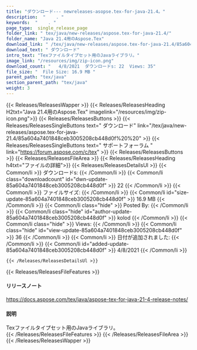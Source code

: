 ```yaml
---
title: "ダウンロード--- newreleases-asopse.tex-for-java-21.4。" 
description:  "    . " 
keywords:  "    . " 
page_type:  single_release_page
folder_link: " tex/java/new-releases/aspose.tex-for-java-21.4/"
folder_name: "Java 21.4用のAspose.Tex"
download_link: " /tex/java/new-releases/aspose.tex-for-java-21.4/85a604a7401848ceb3005208cb448d0f"
download_text: " ダウンロード"
intro_text: "Texファイルタイプセット用のJavaライブラリ。"
image_link: "/resources/img/zip-icon.png"
download_count: "   4/8/2021  ダウンロードs: 22  Views: 35"
file_size: "  File Size: 16.9 MB "
parent_path: "tex/java"
section_parent_path: "tex/java"
weight: 3
---
```


{{< Releases/ReleasesWapper >}}
  {{< Releases/ReleasesHeading H2txt="Java 21.4用のAspose.Tex" imagelink="/resources/img/zip-icon.png">}}
  {{< Releases/ReleasesButtons >}}
    {{< Releases/ReleasesSingleButtons text=" ダウンロード" link="/tex/java/new-releases/aspose.tex-for-java-21.4/85a604a7401848ceb3005208cb448d0f%20%20" >}}
    {{< Releases/ReleasesSingleButtons text=" サポートフォーラム " link="https://forum.aspose.com/c/tex" >}}
  {{< Releases/ReleasesButtons >}}
  {{< Releases/ReleasesFileArea >}}
    {{< Releases/ReleasesHeading h4txt="ファイルの詳細">}}
    {{< Releases/ReleasesDetailsUl >}}
            {{< Common/li  >}} ダウンロードs: {{< /Common/li >}} 
      {{< Common/li class="downloadcount" id="dwn-update-85a604a7401848ceb3005208cb448d0f" >}} 22 {{< /Common/li >}} 
      {{< Common/li  >}} ファイルサイズ: {{< /Common/li >}} 
      {{< Common/li id="size-update-85a604a7401848ceb3005208cb448d0f" >}} 16.9 MB {{< /Common/li >}} 
      {{< Common/li  class="hide" >}} Posted By: {{< /Common/li >}} 
      {{< Common/li class="hide" id="author-update-85a604a7401848ceb3005208cb448d0f" >}} kolod {{< /Common/li >}} 
      {{< Common/li class="hide"  >}} Views: {{< /Common/li >}} 
      {{< Common/li class="hide" id="view-update-85a604a7401848ceb3005208cb448d0f" >}} 36 {{< /Common/li >}} 
      {{< Common/li  >}} 日付が追加されました: {{< /Common/li >}} 
      {{< Common/li id="added-update-85a604a7401848ceb3005208cb448d0f" >}} 4/8/2021 {{< /Common/li >}} 

    {{< /Releases/ReleasesDetailsUl >}}

  {{< Releases/ReleasesFileFeatures >}}
      <h4>リリースノート</h4><div><a href="https://docs.aspose.com/tex/java/aspose-tex-for-java-21-4-release-notes/">https://docs.aspose.com/tex/java/aspose-tex-for-java-21-4-release-notes/</a></div><h4>説明</h4><div class="HTMLDescription">Texファイルタイプセット用のJavaライブラリ。</div>
  {{< /Releases/ReleasesFileFeatures >}}
 {{< /Releases/ReleasesFileArea >}}
{{< /Releases/ReleasesWapper >}}



